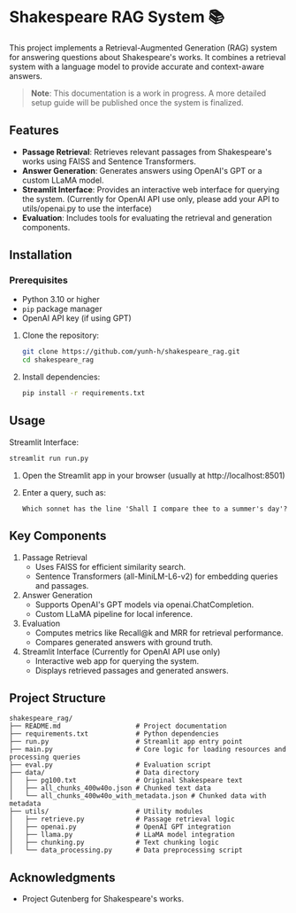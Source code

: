 # Shakespeare RAG System 📚

This project implements a Retrieval-Augmented Generation (RAG) system for answering questions about Shakespeare's works. It combines a retrieval system with a language model to provide accurate and context-aware answers.

> **Note**: This documentation is a work in progress. A more detailed setup guide will be published once the system is finalized.

## Features
- **Passage Retrieval**: Retrieves relevant passages from Shakespeare's works using FAISS and Sentence Transformers.
- **Answer Generation**: Generates answers using OpenAI's GPT or a custom LLaMA model.
- **Streamlit Interface**: Provides an interactive web interface for querying the system. (Currently for OpenAI API use only, please add your API to utils/openai.py to use the interface)
- **Evaluation**: Includes tools for evaluating the retrieval and generation components.



## Installation

### Prerequisites
- Python 3.10 or higher
- `pip` package manager
- OpenAI API key (if using GPT)

1. Clone the repository:
   ```bash
   git clone https://github.com/yunh-h/shakespeare_rag.git
   cd shakespeare_rag
   ```

2. Install dependencies:
    ```sh
    pip install -r requirements.txt
    ```

## Usage
Streamlit Interface:
```sh
streamlit run run.py
```
1. Open the Streamlit app in your browser (usually at http://localhost:8501)

2. Enter a query, such as:
    ```
    Which sonnet has the line 'Shall I compare thee to a summer's day'?
    ```

## Key Components
1. Passage Retrieval    
    - Uses FAISS for efficient similarity search.
    - Sentence Transformers (all-MiniLM-L6-v2) for embedding queries and passages.
2. Answer Generation
    - Supports OpenAI's GPT models via openai.ChatCompletion.
    - Custom LLaMA pipeline for local inference.
3. Evaluation
    - Computes metrics like Recall@k and MRR for retrieval performance.
    - Compares generated answers with ground truth.
4. Streamlit Interface (Currently for OpenAI API use only)
    - Interactive web app for querying the system.
    - Displays retrieved passages and generated answers.

## Project Structure
```
shakespeare_rag/
├── README.md                   # Project documentation
├── requirements.txt            # Python dependencies
├── run.py                      # Streamlit app entry point
├── main.py                     # Core logic for loading resources and processing queries
├── eval.py                     # Evaluation script
├── data/                       # Data directory
│   ├── pg100.txt               # Original Shakespeare text
│   ├── all_chunks_400w40o.json # Chunked text data
│   └── all_chunks_400w40o_with_metadata.json # Chunked data with metadata
├── utils/                      # Utility modules
│   ├── retrieve.py             # Passage retrieval logic
│   ├── openai.py               # OpenAI GPT integration
│   ├── llama.py                # LLaMA model integration
│   ├── chunking.py             # Text chunking logic
│   └── data_processing.py      # Data preprocessing script
```

## Acknowledgments
- Project Gutenberg for Shakespeare's works.
